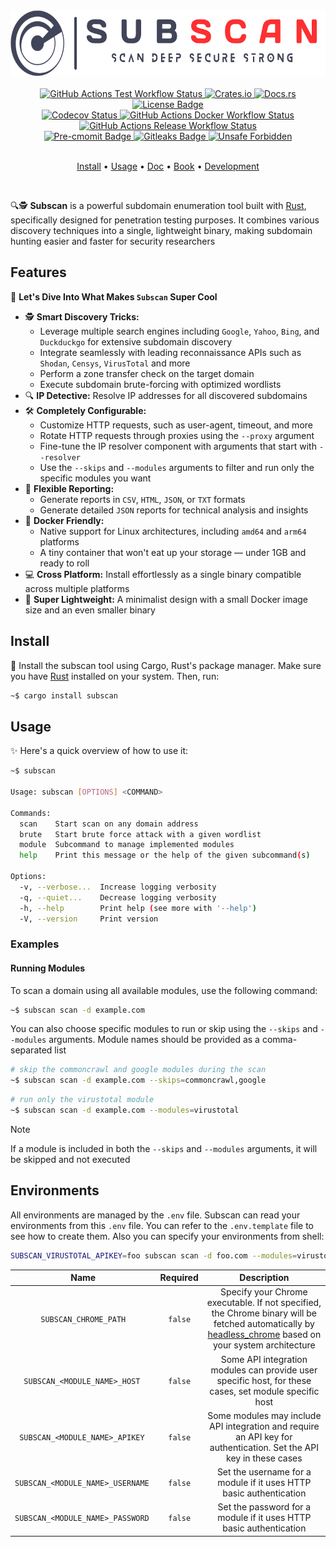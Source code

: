 <!-- markdownlint-disable MD033 MD041 -->
<div align="center">
  <picture>
    <source media="(prefers-color-scheme: dark)" srcset="https://github.com/eredotpkfr/subscan/blob/main/assets/logo-light.png?raw=true">
    <img alt="Subscan Logo" height="105px" src="https://github.com/eredotpkfr/subscan/blob/main/assets/logo-dark.png?raw=true">
  </picture>
</div>
<br>
<div align="center">
  <a href="https://github.com/eredotpkfr/subscan/actions/workflows/tests.yml">
    <picture>
      <source media="(prefers-color-scheme: dark)" srcset="https://img.shields.io/github/actions/workflow/status/eredotpkfr/subscan/tests.yml?label=test&logo=Github&labelColor=ff3030&color=e6e6e6">
      <img alt="GitHub Actions Test Workflow Status" src="https://img.shields.io/github/actions/workflow/status/eredotpkfr/subscan/tests.yml?label=test&logo=Github&labelColor=42445a&color=e6e6e6">
    </picture>
  </a>

  <a href="https://crates.io/crates/subscan">
    <picture>
      <source media="(prefers-color-scheme: dark)" srcset="https://img.shields.io/crates/v/subscan?logoColor=white&color=e6e6e6&labelColor=ff3030">
      <img alt="Crates.io" src="https://img.shields.io/crates/v/subscan?labelColor=42445a&color=e6e6e6">
    </picture>
  </a>

  <a href="https://docs.rs/subscan/latest/subscan/">
    <picture>
      <source media="(prefers-color-scheme: dark)" srcset="https://img.shields.io/docsrs/subscan?logoColor=white&color=e6e6e6&labelColor=ff3030">
      <img alt="Docs.rs" src="https://img.shields.io/docsrs/subscan?labelColor=42445a&color=e6e6e6">
    </picture>
  </a>

  <a href="https://github.com/eredotpkfr/subscan/blob/main/LICENSE">
    <picture>
      <source media="(prefers-color-scheme: dark)" srcset="https://img.shields.io/github/license/eredotpkfr/subscan?labelColor=ff3030&color=e6e6e6">
      <img alt="License Badge" src="https://img.shields.io/github/license/eredotpkfr/subscan?labelColor=42445a&color=e6e6e6">
    </picture>
  </a>
</div>
<div align="center">
  <a href="https://app.codecov.io/gh/eredotpkfr/subscan">
    <picture>
      <source media="(prefers-color-scheme: dark)" srcset="https://img.shields.io/codecov/c/gh/eredotpkfr/subscan?labelColor=ff3030&color=e6e6e6&logo=codecov&logoColor=white">
      <img alt="Codecov Status" src="https://img.shields.io/codecov/c/gh/eredotpkfr/subscan?labelColor=42445a&color=e6e6e6&logo=codecov&logoColor=white">
    </picture>
  </a>

  <a href="https://github.com/eredotpkfr/subscan/actions/workflows/docker.yml">
    <picture>
      <source media="(prefers-color-scheme: dark)" srcset="https://img.shields.io/github/actions/workflow/status/eredotpkfr/subscan/docker.yml?label=docker&logo=Docker&labelColor=ff3030&color=e6e6e6&logoColor=white">
      <img alt="GitHub Actions Docker Workflow Status" src="https://img.shields.io/github/actions/workflow/status/eredotpkfr/subscan/docker.yml?label=docker&logo=Docker&labelColor=42445a&color=e6e6e6&logoColor=white">
    </picture>
  </a>

  <a href="https://github.com/eredotpkfr/subscan/actions/workflows/release.yml">
    <picture>
      <source media="(prefers-color-scheme: dark)" srcset="https://img.shields.io/github/actions/workflow/status/eredotpkfr/subscan/release.yml?label=release&logo=GithubActions&labelColor=ff3030&color=e6e6e6&logoColor=white">
      <img alt="GitHub Actions Release Workflow Status" src="https://img.shields.io/github/actions/workflow/status/eredotpkfr/subscan/release.yml?label=release&logo=GithubActions&labelColor=42445a&color=e6e6e6&logoColor=white">
    </picture>
  </a>
</div>
<div align="center">
  <a href="https://pre-commit.com/">
    <picture>
      <source media="(prefers-color-scheme: dark)" srcset="https://img.shields.io/badge/pre--commit-enabled-brightgreen?logo=pre-commit&logoColor=white&color=e6e6e6&labelColor=ff3030">
      <img alt="Pre-cmomit Badge" src="https://img.shields.io/badge/pre--commit-enabled-brightgreen?logo=pre-commit&logoColor=white&color=e6e6e6&labelColor=42445a">
    </picture>
  </a>

  <a href="https://gitleaks.io/">
    <picture>
      <source media="(prefers-color-scheme: dark)" srcset="https://img.shields.io/badge/protected%20by-gitleaks-blue?color=e6e6e6&labelColor=ff3030">
      <img alt="Gitleaks Badge" src="https://img.shields.io/badge/protected%20by-gitleaks-blue?color=e6e6e6&labelColor=42445a">
    </picture>
  </a>

  <a href="https://github.com/rust-secure-code/safety-dance/">
    <picture>
      <source media="(prefers-color-scheme: dark)" srcset="https://img.shields.io/badge/unsafe-forbidden-success.svg?color=e6e6e6&labelColor=ff3030">
      <img alt="Unsafe Forbidden" src="https://img.shields.io/badge/unsafe-forbidden-success.svg?color=e6e6e6&labelColor=42445a">
    </picture>
  </a>
</div>
<br>
<p align="center">
  <a href="https://github.com/eredotpkfr/subscan?tab=readme-ov-file#install">Install</a> •
  <a href="https://github.com/eredotpkfr/subscan/tree/update-readme?tab=readme-ov-file#usage">Usage</a> •
  <a href="https://docs.rs/subscan/latest/subscan/">Doc</a> •
  <a href="https://erdoganyoksul.com/subscan/">Book</a> •
  <a href="#">Development</a>
</p>
<br>
<!-- markdownlint-enable MD033 MD041 -->

🔍🕵️ **Subscan** is a powerful subdomain enumeration tool built with [Rust](https://www.rust-lang.org/), specifically designed for penetration testing purposes. It combines various discovery techniques into a single, lightweight binary, making subdomain hunting easier and faster for security researchers
<!-- markdownlint-disable MD007 -->

## Features

🎯 **Let's Dive Into What Makes `Subscan` Super Cool**

- 🕵️ **Smart Discovery Tricks:**
   - Leverage multiple search engines including `Google`, `Yahoo`, `Bing`, and `Duckduckgo` for extensive subdomain discovery
   - Integrate seamlessly with leading reconnaissance APIs such as `Shodan`, `Censys`, `VirusTotal` and more
   - Perform a zone transfer check on the target domain
   - Execute subdomain brute-forcing with optimized wordlists
- 🔍 **IP Detective:** Resolve IP addresses for all discovered subdomains
- 🛠️ **Completely Configurable:**
   - Customize HTTP requests, such as user-agent, timeout, and more
   - Rotate HTTP requests through proxies using the `--proxy` argument
   - Fine-tune the IP resolver component with arguments that start with `--resolver`
   - Use the `--skips` and `--modules` arguments to filter and run only the specific modules you want
- 📎 **Flexible Reporting:**
   - Generate reports in `CSV`, `HTML`, `JSON`, or `TXT` formats
   - Generate detailed `JSON` reports for technical analysis and insights
- 🐳 **Docker Friendly:**
   - Native support for Linux architectures, including `amd64` and `arm64` platforms
   - A tiny container that won't eat up your storage — under 1GB and ready to roll
- 💻 **Cross Platform:** Install effortlessly as a single binary compatible across multiple platforms
- 🚀 **Super Lightweight:** A minimalist design with a small Docker image size and an even smaller binary

## Install

🦀 Install the subscan tool using Cargo, Rust's package manager. Make sure you have [Rust](https://www.rust-lang.org/) installed on your system. Then, run:

```bash
~$ cargo install subscan
```

## Usage

✨ Here's a quick overview of how to use it:

```bash
~$ subscan

Usage: subscan [OPTIONS] <COMMAND>

Commands:
  scan    Start scan on any domain address
  brute   Start brute force attack with a given wordlist
  module  Subcommand to manage implemented modules
  help    Print this message or the help of the given subcommand(s)

Options:
  -v, --verbose...  Increase logging verbosity
  -q, --quiet...    Decrease logging verbosity
  -h, --help        Print help (see more with '--help')
  -V, --version     Print version
```

### Examples

#### Running Modules

To scan a domain using all available modules, use the following command:

```bash
~$ subscan scan -d example.com
```

You can also choose specific modules to run or skip using the `--skips` and `--modules` arguments. Module names should be provided as a comma-separated list

```bash
# skip the commoncrawl and google modules during the scan
~$ subscan scan -d example.com --skips=commoncrawl,google
```

```bash
# run only the virustotal module
~$ subscan scan -d example.com --modules=virustotal
```

> [!NOTE]
> If a module is included in both the `--skips` and `--modules` arguments, it will be skipped and not executed

<!-- markdownlint-enable MD007 -->

## Environments

All environments are managed by the `.env` file. Subscan can read your environments from this `.env` file. You can refer to the `.env.template` file to see how to create them. Also you can specify your environments from shell:

```bash
SUBSCAN_VIRUSTOTAL_APIKEY=foo subscan scan -d foo.com --modules=virustotal
```

<!-- markdownlint-disable MD033 MD041 -->
<div align="center">

| Name                           | Required | Description |
| :----------------------------: | :------: | :---------: |
| `SUBSCAN_CHROME_PATH`          | `false`  | Specify your Chrome executable. If not specified, the Chrome binary will be fetched automatically by <a href="https://github.com/rust-headless-chrome/rust-headless-chrome/">headless_chrome<a/> based on your system architecture |
| `SUBSCAN_<MODULE_NAME>_HOST` | `false`  | Some API integration modules can provide user specific host, for these cases, set module specific host |
| `SUBSCAN_<MODULE_NAME>_APIKEY` | `false`  | Some modules may include API integration and require an API key for authentication. Set the API key in these cases |
| `SUBSCAN_<MODULE_NAME>_USERNAME` | `false`  | Set the username for a module if it uses HTTP basic authentication |
| `SUBSCAN_<MODULE_NAME>_PASSWORD` | `false`  | Set the password for a module if it uses HTTP basic authentication |

</div>
<!-- markdownlint-enable MD033 MD041 -->
